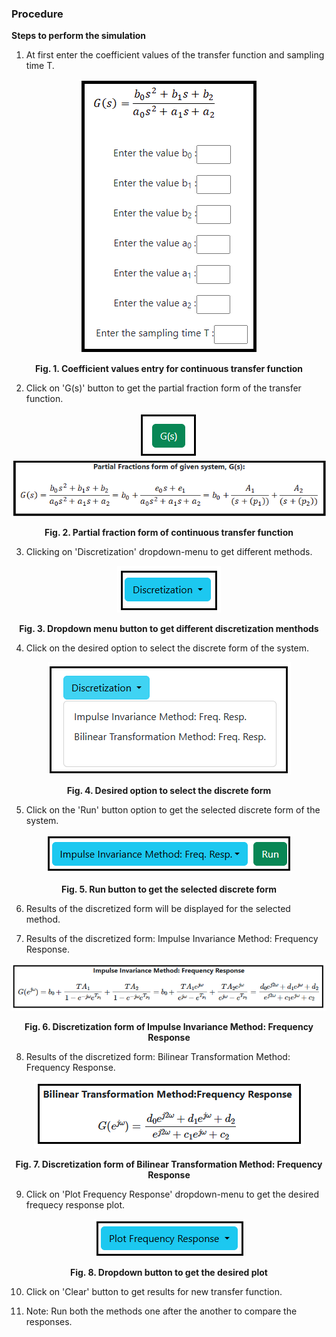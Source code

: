 ### Procedure

<b>Steps to perform the simulation</b>

										
1. At first enter the coefficient values of the transfer function and sampling time T. 

<div align="center">
<img class="img-fluid"  src="./images/Prod_1.png" alt="">

<b>Fig. 1. Coefficient values entry for continuous transfer function</b>						  
</div>

2. Click on 'G(s)' button to get the partial fraction form of the transfer function.

<div align="center">
<img class="img-fluid"  src="./images/Prod_2.png" alt="">           
</div>

<div align="center">
<img class="img-fluid"  src="./images/Prod_2_1.png" alt="">

<b>Fig. 2. Partial fraction form of continuous transfer function</b>							  
</div>

3. Clicking on 'Discretization' dropdown-menu to get different methods.  

<div align="center">
<img class="img-fluid"  src="./images/Prod_3.png" alt="">

<b>Fig. 3. Dropdown menu button to get different discretization menthods</b>							  
</div>
            
4. Click on the desired option to select the discrete form of the system.

<div align="center">
<img class="img-fluid"  src="./images/Prod_4.png" alt="">

<b>Fig. 4. Desired option to select the discrete form </b>						  
</div>

5. Click on the 'Run' button option to get the selected discrete form of the system.

<div align="center">
<img class="img-fluid"  src="./images/Prod_4_1.png" alt="">

<b>Fig. 5. Run button to get the selected discrete form </b>						  
</div>	 					      

6. Results of the discretized form will be displayed for the selected method. 

7. Results of the discretized form: Impulse Invariance Method: Frequency Response. 

<div align="center">
<img class="img-fluid"  src="./images/Prod_5_1.png" alt="">

<b>Fig. 6. Discretization form of Impulse Invariance Method: Frequency Response</b>						 
</div>

8. Results of the discretized form: Bilinear Transformation Method: Frequency Response. 

<div align="center">
<img class="img-fluid"  src="./images/Prod_6_1.png" alt="">

<b>Fig. 7. Discretization form of Bilinear Transformation Method: Frequency Response </b>						 
</div>

9. Click on 'Plot Frequency Response' dropdown-menu to get the desired frequecy response plot. 

<div align="center">
<img class="img-fluid"  src="./images/Prod_6_2.png" alt="">

<b>Fig. 8. Dropdown button to get the desired plot </b>						 
</div>

10. Click on 'Clear' button to get results for new transfer function. 

11. Note: Run both the methods one after the another to compare the responses.



<script id="MathJax-script" async src="https://cdn.jsdelivr.net/npm/mathjax@3/es5/tex-mml-chtml.js"></script>